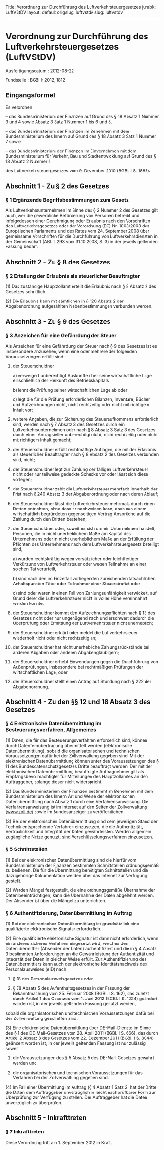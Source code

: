 Title: Verordnung zur Durchführung des Luftverkehrsteuergesetzes
jurabk: LuftVStDV
layout: default
origslug: luftvstdv
slug: luftvstdv

---

# Verordnung zur Durchführung des Luftverkehrsteuergesetzes (LuftVStDV)

Ausfertigungsdatum
:   2012-08-22

Fundstelle
:   BGBl I: 2012, 1812


## Eingangsformel

Es verordnen

–   das Bundesministerium der Finanzen auf Grund des § 18 Absatz 1 Nummer
    3 und 4 sowie Absatz 3 Satz 1 Nummer 1 bis 6 und 8,


–   das Bundesministerium der Finanzen im Benehmen mit dem
    Bundesministerium des Innern auf Grund des § 18 Absatz 3 Satz 1 Nummer
    7 sowie


–   das Bundesministerium der Finanzen im Einvernehmen mit dem
    Bundesministerium für Verkehr, Bau und Stadtentwicklung auf Grund des
    § 18 Absatz 2 Nummer 1



des Luftverkehrsteuergesetzes vom 9. Dezember 2010 (BGBl. I S. 1885):


## Abschnitt 1 - Zu § 2 des Gesetzes


### § 1 Ergänzende Begriffsbestimmungen zum Gesetz

Als Luftverkehrsunternehmen im Sinne des § 2 Nummer 2 des Gesetzes
gilt auch, wer die gewerbliche Beförderung von Personen betreibt und
infolgedessen einer Genehmigung oder Erlaubnis nach den Vorschriften
des Luftverkehrsgesetzes oder der Verordnung (EG) Nr. 1008/2008 des
Europäischen Parlaments und des Rates vom 24. September 2008 über
gemeinsame Vorschriften für die Durchführung von Luftverkehrsdiensten
in der Gemeinschaft (ABl. L 293 vom 31.10.2008, S. 3) in der jeweils
geltenden Fassung bedarf.


## Abschnitt 2 - Zu § 8 des Gesetzes


### § 2 Erteilung der Erlaubnis als steuerlicher Beauftragter

(1) Das zuständige Hauptzollamt erteilt die Erlaubnis nach § 8 Absatz
2 des Gesetzes schriftlich.

(2) Die Erlaubnis kann mit sämtlichen in § 120 Absatz 2 der
Abgabenordnung aufgezählten Nebenbestimmungen verbunden werden.


## Abschnitt 3 - Zu § 9 des Gesetzes


### § 3 Anzeichen für eine Gefährdung der Steuer

Als Anzeichen für eine Gefährdung der Steuer nach § 9 des Gesetzes ist
es insbesondere anzusehen, wenn eine oder mehrere der folgenden
Voraussetzungen erfüllt sind:

1.  der Steuerschuldner

    a)  verweigert unberechtigt Auskünfte über seine wirtschaftliche Lage
        einschließlich der Herkunft des Betriebskapitals,


    b)  lehnt die Prüfung seiner wirtschaftlichen Lage ab oder


    c)  legt die für die Prüfung erforderlichen Bilanzen, Inventare, Bücher
        und Aufzeichnungen nicht, nicht rechtzeitig oder nicht mit richtigem
        Inhalt vor;





2.  weitere Angaben, die zur Sicherung des Steueraufkommens erforderlich
    sind, werden nach § 7 Absatz 3 des Gesetzes durch ein
    Luftverkehrsunternehmen oder nach § 8 Absatz 3 Satz 3 des Gesetzes
    durch einen Antragsteller unberechtigt nicht, nicht rechtzeitig oder
    nicht mit richtigem Inhalt gemacht;


3.  der Steuerschuldner erfüllt rechtmäßige Auflagen, die mit der
    Erlaubnis als steuerlicher Beauftragter nach § 8 Absatz 2 des Gesetzes
    verbunden sind, nicht;


4.  der Steuerschuldner legt zur Zahlung der fälligen Luftverkehrsteuer
    nicht oder nur teilweise gedeckte Schecks vor oder lässt sich diese
    vorlegen;


5.  der Steuerschuldner zahlt die Luftverkehrsteuer mehrfach innerhalb der
    Frist nach § 240 Absatz 3 der Abgabenordnung oder nach deren Ablauf;


6.  der Steuerschuldner lässt die Luftverkehrsteuer mehrmals durch einen
    Dritten entrichten, ohne dass er nachweisen kann, dass aus einem
    wirtschaftlich begründeten gegenseitigen Vertrag Ansprüche auf die
    Zahlung durch den Dritten bestehen;


7.  der Steuerschuldner oder, soweit es sich um ein Unternehmen handelt,
    Personen, die in nicht unerheblichem Maße am Kapital des Unternehmens
    oder in nicht unerheblichem Maße an der Erfüllung der Pflichten des
    Unternehmens nach dem Luftverkehrsteuergesetz beteiligt sind,

    a)  wurden rechtskräftig wegen vorsätzlicher oder leichtfertiger
        Verkürzung von Luftverkehrsteuer oder wegen Teilnahme an einer solchen
        Tat verurteilt,


    b)  sind nach den im Einzelfall vorliegenden zureichenden tatsächlichen
        Anhaltspunkten Täter oder Teilnehmer einer Steuerstraftat oder


    c)  sind oder waren in einen Fall von Zahlungsunfähigkeit verwickelt, auf
        Grund derer die Luftverkehrsteuer nicht in voller Höhe vereinnahmt
        werden konnte;





8.  der Steuerschuldner kommt den Aufzeichnungspflichten nach § 13 des
    Gesetzes nicht oder nur ungenügend nach und erschwert dadurch die
    Überprüfung oder Ermittlung der Luftverkehrsteuer nicht unerheblich;


9.  der Steuerschuldner erklärt oder meldet die Luftverkehrsteuer
    wiederholt nicht oder nicht rechtzeitig an;


10. der Steuerschuldner hat nicht unerhebliche Zahlungsrückstände bei
    anderen Abgaben oder anderen Abgabengläubigern;


11. der Steuerschuldner erhebt Einwendungen gegen die Durchführung von
    Außenprüfungen, insbesondere bei rechtmäßigen Prüfungen der
    wirtschaftlichen Lage, oder


12. der Steuerschuldner stellt einen Antrag auf Stundung nach § 222 der
    Abgabenordnung.





## Abschnitt 4 - Zu den §§ 12 und 18 Absatz 3 des Gesetzes


### § 4 Elektronische Datenübermittlung im Besteuerungsverfahren, Allgemeines

(1) Daten, die für das Besteuerungsverfahren erforderlich sind, können
durch Datenfernübertragung übermittelt werden (elektronische
Datenübermittlung), sobald die organisatorischen und technischen
Voraussetzungen dafür bei der Zollverwaltung gegeben sind. Mit der
elektronischen Datenübermittlung können unter den Voraussetzungen des
§ 11 des Bundesdatenschutzgesetzes Dritte beauftragt werden. Der mit
der elektronischen Datenübermittlung beauftragte Auftragnehmer gilt
als Empfangsbevollmächtigter für Mitteilungen des Hauptzollamtes an
den Auftraggeber, solange dieser nicht widerspricht.

(2) Das Bundesministerium der Finanzen bestimmt im Benehmen mit dem
Bundesministerium des Innern Art und Weise der elektronischen
Datenübermittlung nach Absatz 1 durch eine Verfahrensanweisung. Die
Verfahrensanweisung ist im Internet auf den Seiten der Zollverwaltung
(www.zoll.de) sowie im Bundesanzeiger zu veröffentlichen.

(3) Bei der elektronischen Datenübermittlung sind dem jeweiligen Stand
der Technik entsprechende Verfahren einzusetzen, die die
Authentizität, Vertraulichkeit und Integrität der Daten gewährleisten.
Werden allgemein zugängliche Netze genutzt, sind
Verschlüsselungsverfahren einzusetzen.


### § 5 Schnittstellen

(1) Bei der elektronischen Datenübermittlung sind die hierfür vom
Bundesministerium der Finanzen bestimmten Schnittstellen ordnungsgemäß
zu bedienen. Die für die Übermittlung benötigten Schnittstellen und
die dazugehörige Dokumentation werden über das Internet zur Verfügung
gestellt.

(2) Werden Mängel festgestellt, die eine ordnungsgemäße Übernahme der
Daten beeinträchtigen, kann die Übernahme der Daten abgelehnt werden.
Der Absender ist über die Mängel zu unterrichten.


### § 6 Authentifizierung, Datenübermittlung im Auftrag

(1) Bei der elektronischen Datenübermittlung ist grundsätzlich eine
qualifizierte elektronische Signatur erforderlich.

(2) Eine qualifizierte elektronische Signatur ist dann nicht
erforderlich, wenn ein anderes sicheres Verfahren eingesetzt wird,
welches den Datenübermittler (Absender der Daten) authentifiziert und
die in § 4 Absatz 3 bestimmten Anforderungen an die Gewährleistung der
Authentizität und Integrität der Daten in gleicher Weise erfüllt. Zur
Authentifizierung des Datenübermittlers kann auch der elektronische
Identitätsnachweis des Personalausweises (eID) nach

1.  § 18 des Personalausweisgesetzes oder


2.  § 78 Absatz 5 des Aufenthaltsgesetzes in der Fassung der
    Bekanntmachung vom 25. Februar 2008 (BGBl. I S. 162), das zuletzt
    durch Artikel 1 des Gesetzes vom 1. Juni 2012 (BGBl. I S. 1224)
    geändert worden ist, in der jeweils geltenden Fassung genutzt werden,



sobald die organisatorischen und technischen Voraussetzungen dafür bei
der Zollverwaltung geschaffen sind.

(3) Eine elektronische Datenübermittlung über DE-Mail-Dienste im Sinne
des § 1 des DE-Mail-Gesetzes vom 28. April 2011 (BGBl. I S. 666), das
durch Artikel 2 Absatz 3 des Gesetzes vom 22. Dezember 2011 (BGBl. I
S. 3044) geändert worden ist, in der jeweils geltenden Fassung ist nur
zulässig, soweit

1.  die Voraussetzungen des § 5 Absatz 5 des DE-Mail-Gesetzes gewahrt
    werden und


2.  die organisatorischen und technischen Voraussetzungen für das
    Verfahren bei der Zollverwaltung gegeben sind.




(4) Im Fall einer Übermittlung im Auftrag (§ 4 Absatz 1 Satz 2) hat
der Dritte die Daten dem Auftraggeber unverzüglich in leicht
nachprüfbarer Form zur Überprüfung zur Verfügung zu stellen. Der
Auftraggeber hat die Daten unverzüglich zu überprüfen.


## Abschnitt 5 - Inkrafttreten


### § 7 Inkrafttreten

Diese Verordnung tritt am 1. September 2012 in Kraft.

